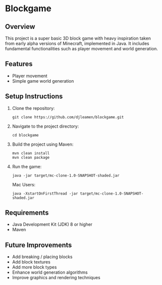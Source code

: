 # Blockgame

## Overview
This project is a super basic 3D block game with heavy inspiration taken from early alpha versions of Minecraft, implemented in Java. It includes fundamental functionalities such as player movement and world generation.

## Features
- Player movement
- Simple game world generation

## Setup Instructions
1. Clone the repository:
   ```
   git clone https://github.com/djleamen/blockgame.git
   ```
2. Navigate to the project directory:
   ```
   cd blockgame
   ```
3. Build the project using Maven:
   ```
   mvn clean install
   mvn clean package
   ```
4. Run the game:
   ```
   java -jar target/mc-clone-1.0-SNAPSHOT-shaded.jar
   ```
   Mac Users:
   ```
   java -XstartOnFirstThread -jar target/mc-clone-1.0-SNAPSHOT-shaded.jar
   ```

## Requirements
- Java Development Kit (JDK) 8 or higher
- Maven

## Future Improvements
- Add breaking / placing blocks
- Add block textures
- Add more block types
- Enhance world generation algorithms
- Improve graphics and rendering techniques
